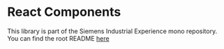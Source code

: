 # React Components

This library is part of the Siemens Industrial Experience mono repository.
You can find the root README [here](https://github.com/siemens/ix/blob/main/README.md)
